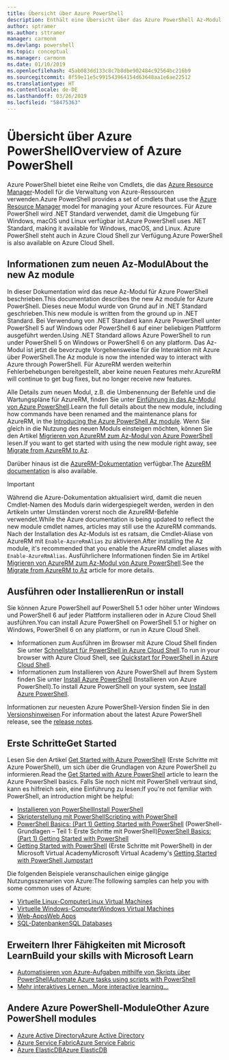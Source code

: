 ```yaml
---
title: Übersicht über Azure PowerShell
description: Enthält eine Übersicht über das Azure PowerShell Az-Modul und Informationen zur Installation und zum Einstieg.
author: sptramer
ms.author: sttramer
manager: carmonm
ms.devlang: powershell
ms.topic: conceptual
ms.manager: carmonm
ms.date: 01/10/2019
ms.openlocfilehash: 45ab083dd133c8c7b8dbe902484c92564bc216b9
ms.sourcegitcommit: 8f59e11e5c991543964154d63648aa1e6ae22512
ms.translationtype: HT
ms.contentlocale: de-DE
ms.lasthandoff: 03/26/2019
ms.locfileid: "58475363"
---
```

# <a name="overview-of-azure-powershell"></a><span data-ttu-id="18d42-103">Übersicht über Azure PowerShell</span><span class="sxs-lookup"><span data-stu-id="18d42-103">Overview of Azure PowerShell</span></span>

<span data-ttu-id="18d42-104">Azure PowerShell bietet eine Reihe von Cmdlets, die das [Azure Resource Manager](/azure/azure-resource-manager/resource-group-overview)-Modell für die Verwaltung von Azure-Ressourcen verwenden.</span><span class="sxs-lookup"><span data-stu-id="18d42-104">Azure PowerShell provides a set of cmdlets that use the [Azure Resource Manager](/azure/azure-resource-manager/resource-group-overview) model for managing your Azure resources.</span></span> <span data-ttu-id="18d42-105">Für Azure PowerShell wird .NET Standard verwendet, damit die Umgebung für Windows, macOS und Linux verfügbar ist.</span><span class="sxs-lookup"><span data-stu-id="18d42-105">Azure PowerShell uses .NET Standard, making it available for Windows, macOS, and Linux.</span></span>
<span data-ttu-id="18d42-106">Azure PowerShell steht auch in Azure Cloud Shell zur Verfügung.</span><span class="sxs-lookup"><span data-stu-id="18d42-106">Azure PowerShell is also available on Azure Cloud Shell.</span></span>

## <a name="about-the-new-az-module"></a><span data-ttu-id="18d42-107">Informationen zum neuen Az-Modul</span><span class="sxs-lookup"><span data-stu-id="18d42-107">About the new Az module</span></span>

<span data-ttu-id="18d42-108">In dieser Dokumentation wird das neue Az-Modul für Azure PowerShell beschrieben.</span><span class="sxs-lookup"><span data-stu-id="18d42-108">This documentation describes the new Az module for Azure PowerShell.</span></span> <span data-ttu-id="18d42-109">Dieses neue Modul wurde von Grund auf in .NET Standard geschrieben.</span><span class="sxs-lookup"><span data-stu-id="18d42-109">This new module is written from the ground up in .NET Standard.</span></span> <span data-ttu-id="18d42-110">Bei Verwendung von .NET Standard kann Azure PowerShell unter PowerShell 5 auf Windows oder PowerShell 6 auf einer beliebigen Plattform ausgeführt werden.</span><span class="sxs-lookup"><span data-stu-id="18d42-110">Using .NET Standard allows Azure PowerShell to run under PowerShell 5 on Windows or PowerShell 6 on any platform.</span></span> <span data-ttu-id="18d42-111">Das Az-Modul ist jetzt die bevorzugte Vorgehensweise für die Interaktion mit Azure über PowerShell.</span><span class="sxs-lookup"><span data-stu-id="18d42-111">The Az module is now the intended way to interact with Azure through PowerShell.</span></span>
<span data-ttu-id="18d42-112">Für AzureRM werden weiterhin Fehlerbehebungen bereitgestellt, aber keine neuen Features mehr.</span><span class="sxs-lookup"><span data-stu-id="18d42-112">AzureRM will continue to get bug fixes, but no longer receive new features.</span></span>

<span data-ttu-id="18d42-113">Alle Details zum neuen Modul, z.B. die Umbenennung der Befehle und die Wartungspläne für AzureRM, finden Sie unter [Einführung in das Az-Modul von Azure PowerShell](new-azureps-module-az.md).</span><span class="sxs-lookup"><span data-stu-id="18d42-113">Learn the full details about the new module, including how commands have been renamed and the maintenance plans for AzureRM, in the [Introducing the Azure PowerShell Az module](new-azureps-module-az.md).</span></span> <span data-ttu-id="18d42-114">Wenn Sie gleich in die Nutzung des neuen Moduls einsteigen möchten, können Sie den Artikel [Migrieren von AzureRM zum Az-Modul von Azure PowerShell](migrate-from-azurerm-to-az.md) lesen.</span><span class="sxs-lookup"><span data-stu-id="18d42-114">If you want to get started with using the new module right away, see [Migrate from AzureRM to Az](migrate-from-azurerm-to-az.md).</span></span>

<span data-ttu-id="18d42-115">Darüber hinaus ist die [AzureRM-Dokumentation](/powershell/azure/azurerm) verfügbar.</span><span class="sxs-lookup"><span data-stu-id="18d42-115">The [AzureRM documentation](/powershell/azure/azurerm) is also available.</span></span>

> [!IMPORTANT]
>
> <span data-ttu-id="18d42-116">Während die Azure-Dokumentation aktualisiert wird, damit die neuen Cmdlet-Namen des Moduls darin widergespiegelt werden, werden in den Artikeln unter Umständen vorerst noch die AzureRM-Befehle verwendet.</span><span class="sxs-lookup"><span data-stu-id="18d42-116">While the Azure documentation is being updated to reflect the new module cmdlet names, articles may still use the AzureRM commands.</span></span> <span data-ttu-id="18d42-117">Nach der Installation des Az-Moduls ist es ratsam, die Cmdlet-Aliase von AzureRM mit `Enable-AzureRmAlias` zu aktivieren.</span><span class="sxs-lookup"><span data-stu-id="18d42-117">After installing the Az module, it's recommended that you enable the AzureRM cmdlet aliases with `Enable-AzureRmAlias`.</span></span> <span data-ttu-id="18d42-118">Ausführlichere Informationen finden Sie im Artikel [Migrieren von AzureRM zum Az-Modul von Azure PowerShell](migrate-from-azurerm-to-az.md).</span><span class="sxs-lookup"><span data-stu-id="18d42-118">See the [Migrate from AzureRM to Az](migrate-from-azurerm-to-az.md) article for more details.</span></span>

## <a name="run-or-install"></a><span data-ttu-id="18d42-119">Ausführen oder Installieren</span><span class="sxs-lookup"><span data-stu-id="18d42-119">Run or install</span></span>

<span data-ttu-id="18d42-120">Sie können Azure PowerShell auf PowerShell 5.1 oder höher unter Windows und PowerShell 6 auf jeder Plattform installieren oder in Azure Cloud Shell ausführen.</span><span class="sxs-lookup"><span data-stu-id="18d42-120">You can install Azure PowerShell on PowerShell 5.1 or higher on Windows, PowerShell 6 on any platform, or run in Azure Cloud Shell.</span></span>

* <span data-ttu-id="18d42-121">Informationen zum Ausführen im Browser mit Azure Cloud Shell finden Sie unter [Schnellstart für PowerShell in Azure Cloud Shell](/azure/cloud-shell/quickstart-powershell).</span><span class="sxs-lookup"><span data-stu-id="18d42-121">To run in your browser with Azure Cloud Shell, see [Quickstart for PowerShell in Azure Cloud Shell](/azure/cloud-shell/quickstart-powershell).</span></span>
* <span data-ttu-id="18d42-122">Informationen zum Installieren von Azure PowerShell auf Ihrem System finden Sie unter [Install Azure PowerShell](install-az-ps.md) (Installieren von Azure PowerShell).</span><span class="sxs-lookup"><span data-stu-id="18d42-122">To install Azure PowerShell on your system, see [Install Azure PowerShell](install-az-ps.md).</span></span>

<span data-ttu-id="18d42-123">Informationen zur neuesten Azure PowerShell-Version finden Sie in den [Versionshinweisen](release-notes-azureps.md).</span><span class="sxs-lookup"><span data-stu-id="18d42-123">For information about the latest Azure PowerShell release, see the [release notes](release-notes-azureps.md).</span></span>

## <a name="get-started"></a><span data-ttu-id="18d42-124">Erste Schritte</span><span class="sxs-lookup"><span data-stu-id="18d42-124">Get Started</span></span>

<span data-ttu-id="18d42-125">Lesen Sie den Artikel [Get Started with Azure PowerShell](get-started-azureps.md) (Erste Schritte mit Azure PowerShell), um sich über die Grundlagen von Azure PowerShell zu informieren.</span><span class="sxs-lookup"><span data-stu-id="18d42-125">Read the [Get Started with Azure PowerShell](get-started-azureps.md) article to learn the Azure PowerShell basics.</span></span> <span data-ttu-id="18d42-126">Falls Sie noch nicht mit PowerShell vertraut sind, kann es hilfreich sein, eine Einführung zu lesen:</span><span class="sxs-lookup"><span data-stu-id="18d42-126">If you're not familiar with PowerShell, an introduction might be helpful:</span></span>

* [<span data-ttu-id="18d42-127">Installieren von PowerShell</span><span class="sxs-lookup"><span data-stu-id="18d42-127">Install PowerShell</span></span>](/powershell/scripting/install/installing-powershell)
* [<span data-ttu-id="18d42-128">Skripterstellung mit PowerShell</span><span class="sxs-lookup"><span data-stu-id="18d42-128">Scripting with PowerShell</span></span>](/powershell/scripting/powershell-scripting)
* <span data-ttu-id="18d42-129">[PowerShell Basics: (Part 1) Getting Started with PowerShell](https://channel9.msdn.com/Blogs/Taste-of-Premier/PowerShellBasicsPart1) (PowerShell-Grundlagen – Teil 1: Erste Schritte mit PowerShell)</span><span class="sxs-lookup"><span data-stu-id="18d42-129">[PowerShell Basics: (Part 1) Getting Started with PowerShell](https://channel9.msdn.com/Blogs/Taste-of-Premier/PowerShellBasicsPart1)</span></span>
* <span data-ttu-id="18d42-130">[Getting Started with PowerShell](https://mva.microsoft.com/liveevents/powershell-jumpstart) (Erste Schritte mit PowerShell) in der Microsoft Virtual Academy</span><span class="sxs-lookup"><span data-stu-id="18d42-130">Microsoft Virtual Academy's [Getting Started with PowerShell Jumpstart](https://mva.microsoft.com/liveevents/powershell-jumpstart)</span></span>

<span data-ttu-id="18d42-131">Die folgenden Beispiele veranschaulichen einige gängige Nutzungsszenarien von Azure:</span><span class="sxs-lookup"><span data-stu-id="18d42-131">The following samples can help you with some common uses of Azure:</span></span>

* [<span data-ttu-id="18d42-132">Virtuelle Linux-Computer</span><span class="sxs-lookup"><span data-stu-id="18d42-132">Linux Virtual Machines</span></span>](/azure/virtual-machines/virtual-machines-linux-powershell-samples?toc=/powershell/azure/toc.json)
* [<span data-ttu-id="18d42-133">Virtuelle Windows-Computer</span><span class="sxs-lookup"><span data-stu-id="18d42-133">Windows Virtual Machines</span></span>](/azure/virtual-machines/virtual-machines-windows-powershell-samples?toc=/powershell/azure/toc.json)
* [<span data-ttu-id="18d42-134">Web-Apps</span><span class="sxs-lookup"><span data-stu-id="18d42-134">Web Apps</span></span>](/azure/app-service-web/app-service-powershell-samples?toc=/powershell/azure/toc.json)
* [<span data-ttu-id="18d42-135">SQL-Datenbanken</span><span class="sxs-lookup"><span data-stu-id="18d42-135">SQL Databases</span></span>](/azure/sql-database/sql-database-powershell-samples?toc=/powershell/azure/toc.json)

## <a name="build-your-skills-with-microsoft-learn"></a><span data-ttu-id="18d42-136">Erweitern Ihrer Fähigkeiten mit Microsoft Learn</span><span class="sxs-lookup"><span data-stu-id="18d42-136">Build your skills with Microsoft Learn</span></span>

- [<span data-ttu-id="18d42-137">Automatisieren von Azure-Aufgaben mithilfe von Skripts über PowerShell</span><span class="sxs-lookup"><span data-stu-id="18d42-137">Automate Azure tasks using scripts with PowerShell</span></span>](/learn/modules/automate-azure-tasks-with-powershell/)
- [<span data-ttu-id="18d42-138">Mehr interaktives Lernen...</span><span class="sxs-lookup"><span data-stu-id="18d42-138">More interactive learning...</span></span>](/learn/browse/?term=powershell)

## <a name="other-azure-powershell-modules"></a><span data-ttu-id="18d42-139">Andere Azure PowerShell-Module</span><span class="sxs-lookup"><span data-stu-id="18d42-139">Other Azure PowerShell modules</span></span>

* [<span data-ttu-id="18d42-140">Azure Active Directory</span><span class="sxs-lookup"><span data-stu-id="18d42-140">Azure Active Directory</span></span>](/powershell/azure/active-directory/)
* [<span data-ttu-id="18d42-141">Azure Service Fabric</span><span class="sxs-lookup"><span data-stu-id="18d42-141">Azure Service Fabric</span></span>](/powershell/azure/service-fabric/)
* [<span data-ttu-id="18d42-142">Azure ElasticDB</span><span class="sxs-lookup"><span data-stu-id="18d42-142">Azure ElasticDB</span></span>](/powershell/azure/elasticdbjobs/)
